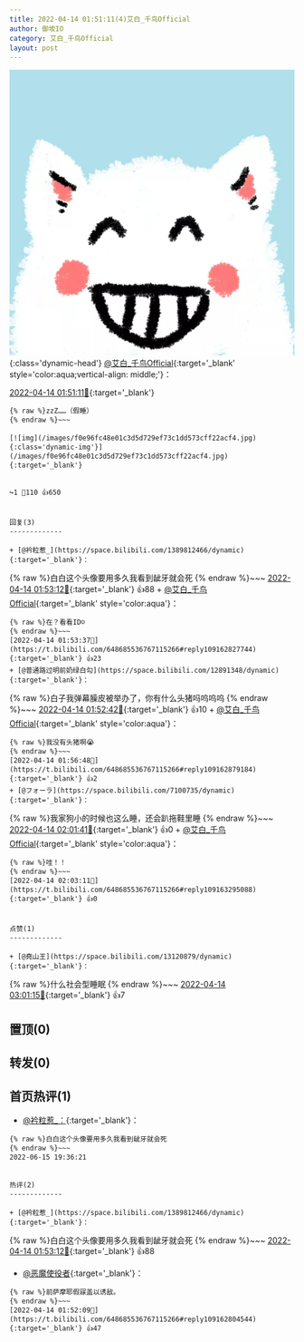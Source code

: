 ```yaml
---
title: 2022-04-14 01:51:11(4)艾白_千鸟Official
author: 御坂IO
category: 艾白_千鸟Official
layout: post
---
```


![img](/images/9ae8b9445fd0665cc014d9080156a45271be73c6.jpg){:class='dynamic-head'}
[@艾白_千鸟Official](https://space.bilibili.com/334537711/dynamic){:target='_blank' style='color:aqua;vertical-align: middle;'}：

[2022-04-14 01:51:11🔗](https://t.bilibili.com/648685536767115266){:target='_blank'}

~~~
{% raw %}zzZ……（假睡）
{% endraw %}~~~

[![img](/images/f0e96fc48e01c3d5d729ef73c1dd573cff22acf4.jpg){:class='dynamic-img'}](/images/f0e96fc48e01c3d5d729ef73c1dd573cff22acf4.jpg){:target='_blank'}


↪️1 💬110 👍650


回复(3)
-------------

+ [@衿粒惹_](https://space.bilibili.com/1389812466/dynamic){:target='_blank'}：
~~~
{% raw %}白白这个头像要用多久我看到龇牙就会死
{% endraw %}~~~
[2022-04-14 01:53:12🔗](https://t.bilibili.com/648685536767115266#reply109162780800){:target='_blank'} 👍88
    + [@艾白_千鸟Official](https://space.bilibili.com/334537711/dynamic){:target='_blank' style='color:aqua'}：
~~~
{% raw %}在？看看ID☺️
{% endraw %}~~~
[2022-04-14 01:53:37🔗](https://t.bilibili.com/648685536767115266#reply109162827744){:target='_blank'} 👍23
+ [@普通路过明前奶绿白勾](https://space.bilibili.com/12891348/dynamic){:target='_blank'}：
~~~
{% raw %}白子我弹幕臊皮被举办了，你有什么头猪吗呜呜呜
{% endraw %}~~~
[2022-04-14 01:52:42🔗](https://t.bilibili.com/648685536767115266#reply109162882912){:target='_blank'} 👍10
    + [@艾白_千鸟Official](https://space.bilibili.com/334537711/dynamic){:target='_blank' style='color:aqua'}：
~~~
{% raw %}我没有头猪啊😭
{% endraw %}~~~
[2022-04-14 01:56:48🔗](https://t.bilibili.com/648685536767115266#reply109162879184){:target='_blank'} 👍2
+ [@フォーラ](https://space.bilibili.com/7100735/dynamic){:target='_blank'}：
~~~
{% raw %}我家狗小的时候也这么睡，还会趴拖鞋里睡
{% endraw %}~~~
[2022-04-14 02:01:41🔗](https://t.bilibili.com/648685536767115266#reply109163237136){:target='_blank'} 👍0
    + [@艾白_千鸟Official](https://space.bilibili.com/334537711/dynamic){:target='_blank' style='color:aqua'}：
~~~
{% raw %}哇！！
{% endraw %}~~~
[2022-04-14 02:03:11🔗](https://t.bilibili.com/648685536767115266#reply109163295088){:target='_blank'} 👍0


点赞(1)
-------------

+ [@堯山王](https://space.bilibili.com/13120879/dynamic){:target='_blank'}：
~~~
{% raw %}什么社会型睡眠
{% endraw %}~~~
[2022-04-14 03:01:15🔗](https://t.bilibili.com/648685536767115266#reply109165253232){:target='_blank'} 👍7


置顶(0)
-------------



转发(0)
-------------



首页热评(1)
-------------

+ [@衿粒惹_：](https://space.bilibili.com/1389812466/dynamic){:target='_blank'}：
~~~
{% raw %}白白这个头像要用多久我看到龇牙就会死
{% endraw %}~~~
2022-06-15 19:36:21


热评(2)
-------------

+ [@衿粒惹_](https://space.bilibili.com/1389812466/dynamic){:target='_blank'}：
~~~
{% raw %}白白这个头像要用多久我看到龇牙就会死
{% endraw %}~~~
[2022-04-14 01:53:12🔗](https://t.bilibili.com/648685536767115266#reply109162780800){:target='_blank'} 👍88
+ [@恶魔使役者](https://space.bilibili.com/14147883/dynamic){:target='_blank'}：
~~~
{% raw %}前萨摩耶假寐盖以诱敌。
{% endraw %}~~~
[2022-04-14 01:52:09🔗](https://t.bilibili.com/648685536767115266#reply109162804544){:target='_blank'} 👍47



